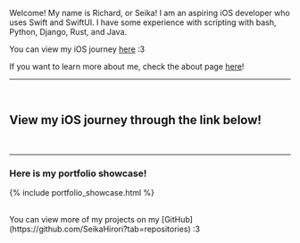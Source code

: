 Welcome! My name is Richard, or Seika! I am an aspiring iOS developer who uses Swift and SwiftUI. I have some experience with scripting with bash, Python, Django, Rust, and Java.

You can view my iOS journey <a href="{% link _unique_pages/ios_journey.md %}">here</a> :3

If you want to learn more about me, check the about page <a href="{% link _subpages/about.md %}">here</a>!
<hr>
<br>

## View my iOS journey through the link below!


<br>
<hr>

### Here is my portfolio showcase! 
{% include portfolio_showcase.html %}

<br>
You can view more of my projects on my [GitHub](https://github.com/SeikaHirori?tab=repositories) :3